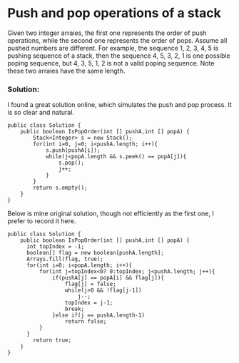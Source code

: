 # Push and pop operations of a stack

Given two integer arraies, the first one represents the order of push operations, while the second one represents the order of pops. Assume all pushed numbers are different. For example, the sequence 1, 2, 3, 4, 5 is pushing sequence of a stack, then the sequence 4, 5, 3, 2, 1 is one possible poping sequence, but 4, 3, 5, 1, 2 is not a valid poping sequence. Note these two arraies have the same length.


### Solution:

I found a great solution online, which simulates the push and pop process. It is so clear and natural.

```
public class Solution {
    public boolean IsPopOrder(int [] pushA,int [] popA) {
        Stack<Integer> s = new Stack();
        for(int i=0, j=0; i<pushA.length; i++){
            s.push(pushA[i]);
            while(j<popA.length && s.peek() == popA[j]){
                s.pop();
                j++;
            }
        }
        return s.empty();
    }
}
```

Below is mine original solution, though not efficiently as the first one, I prefer to record it here.

```
public class Solution {
    public boolean IsPopOrder(int [] pushA,int [] popA) {
      int topIndex = -1;
      boolean[] flag = new boolean[pushA.length];
      Arrays.fill(flag, true);
      for(int i=0; i<popA.length; i++){
          for(int j=topIndex<0? 0:topIndex; j<pushA.length; j++){
              if(pushA[j] == popA[i] && flag[j]){
                  flag[j] = false;
                  while(j>0 && !flag[j-1])
                      j--;
                  topIndex = j-1;
                  break;
              }else if(j == pushA.length-1)
                  return false;
          }
      }
        return true;
    }
}
```
